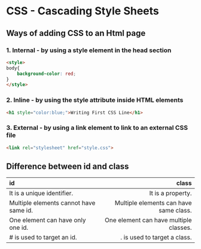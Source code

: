 # CSS - Cascading Style Sheets
## Ways of adding CSS to an Html page
### 1. Internal - by using a style element in the head section
```html
<style>
body{
    background-color: red;
}
</style>
```
### 2. Inline - by using the style attribute inside HTML elements
```html
<h1 style="color:blue;">Writing First CSS Line</h1>
```
### 3. External - by using a link element to link to an external CSS file
```html
<link rel="stylesheet" href="style.css">
```
## Difference between id and class
|id|class|
| :---|---: |
|It is a unique identifier.|It is a property.|
|Multiple elements cannot have same id.|Multiple elements can have same class.|
|One element can have only one id.|One element can have multiple classes.|
|# is used to target an id.|. is used to target a class.|
